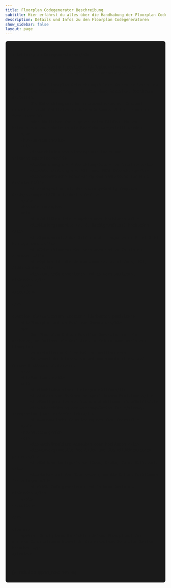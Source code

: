 ```yaml
---
title: Floorplan Codegenerator Beschreibung
subtitle: Hier erfährst du alles über die Handhabung der Floorplan Codegeneratoren
description: Details und Infos zu den Floorplan Codegeneratoren
show_sidebar: false
layout: page
---
```


<style>
    .guide-container {
        max-width: 100%;
        margin: auto;
        padding: 20px;
        background-color: #1a1a1a;
        font-family: Arial, sans-serif;
        line-height: 1.6;
        border: 1px solid #ddd;
        border-radius: 8px;
        box-shadow: 0 4px 4px 6px rgba(255, 255, 255, 0.3);
    }

    .content-section {
        margin-bottom: 20px;
        padding: 15px;
        background-color: #252525;
        border: 1px solid #444;
        border-radius: 8px;
    }

    .content-section h2 {
        color: #5bacff;
        font-size: 1.75em;
        margin-bottom: 10px;
    }

    .content-section ul {
        margin: 10px 0 0 20px;
        padding: 0;
        list-style-type: disc;
    }

    .content-section ul li {
        margin-bottom: 10px;
    }
    .floorplan-description {
        font-family: Arial, sans-serif;
        line-height: 1.6;
        color: #333;
        margin: 0 auto;
        padding: 20px;
        background-color: #f9f9f9;
        border: 1px solid #ddd;
        border-radius: 8px;
        box-shadow: 0 4px 6px rgba(0, 0, 0, 0.1);
    }

    .floorplan-description h1 {
        text-align: center;
        color: #007BFF;
        font-size: 2.5em;
        margin-bottom: 20px;
    }

    .floorplan-description h2 {
        color: #0056b3;
        border-bottom: 2px solid #0056b3;
        padding-bottom: 5px;
        margin-top: 40px;
        margin-bottom: 20px;
        font-size: 1.8em;
    }

    .floorplan-description p {
        margin-bottom: 15px;
        font-size: 1.1em;
    }

    .floorplan-description ul {
        margin: 15px 0;
        padding-left: 20px;
        list-style-type: disc;
    }

    .floorplan-description ul li {
        margin-bottom: 10px;
    }

    .floorplan-description ol {
        margin: 15px 0;
        padding-left: 20px;
        list-style-type: decimal;
    }

    .floorplan-description ol li {
        margin-bottom: 10px;
    }

    .floorplan-description hr {
        border: none;
        border-top: 2px solid #ddd;
        margin: 30px 0;
    }

    .floorplan-description footer {
        text-align: center;
        font-size: 1em;
        color: #666;
        margin-top: 40px;
    }
</style>

<div class="guide-container">

    <h1>Floorplan Codegeneratoren</h1>

    <section class="content-section" id="beleuchtungsbilder">
        <h2>Floorplan Beleuchtungsbilder Generator</h2>
        <p>
            Mit dem Floorplan Beleuchtungsbilder Generator kannst du interaktive Visualisierungen für dein Home Assistant Dashboard erstellen.
            Die Beleuchtungsbilder repräsentieren den Zustand einzelner Licht-Entitäten in deinem Zuhause. Mithilfe von in Sweet Home 3D
            oder ähnlichen Tools generierten Bildern können beleuchtete und unbeleuchtete Bereiche dargestellt werden.
        </p>
        <h3>Funktionen</h3>
        <ul>
            <li>Hochladen von Hintergrundbildern und Beleuchtungsbildern</li>
            <li>Zuordnung der Beleuchtungsbilder zu Entitäten</li>
            <li>Unterstützung von RGB- und RGBW-Beleuchtung</li>
            <li>Automatische Generierung des YAML-Codes für Home Assistant</li>
            <li>Integration mit der <strong>Config Template Card</strong> (HACS erforderlich)</li>
        </ul>
        <h3>Anleitung</h3>
        <ol>
            <li>Entitätenliste eingeben oder hochladen.</li>
            <li>Hintergrundbild (z. B. Nachtgrundriss) hochladen.</li>
            <li>Speicherpfad der Bilder und transparentes Pixel-Bild konfigurieren.</li>
            <li>Beleuchtungsbilder hochladen und zu Entitäten zuordnen.</li>
            <li>Option für die Beleuchtung (z. B. ein/aus, RGB, RGBW) wählen.</li>
            <li>YAML-Code generieren und in Home Assistant einbinden.</li>
        </ol>
    </section>

    <hr>

    <section class="content-section" id="button-position">
        <h2>Floorplan Button Position Generator</h2>
        <p>
            Der Floorplan Button Position Generator ist ein Werkzeug, um Buttons für Entitäten in deinem Home Assistant Floorplan 
            zu erstellen und flexibel zu positionieren. 
            So kannst du interaktive Bedienelemente direkt auf deinem Dashboard platzieren.
        </p>
        <h3>Funktionen</h3>
        <ul>
            <li>Hochladen eines Hintergrundbildes</li>
            <li>Setzen von Markern an spezifischen Positionen</li>
            <li>Konfiguration von Icons und Aktionen (Tap/Hold)</li>
            <li>Unterstützung der <strong>Button Card</strong> Integration (HACS erforderlich)</li>
            <li>Automatische Generierung des YAML-Codes</li>
        </ul>
        <h3>Anleitung</h3>
        <ol>
            <li>Entitätenliste eingeben oder hochladen.</li>
            <li>Hintergrundbild hochladen und die Bilddimensionen prüfen.</li>
            <li>Buttons konfigurieren (Icon, Größe, Form, Aktionen).</li>
            <li>Marker auf dem Bild setzen, um die Button-Positionen festzulegen.</li>
            <li>YAML-Code generieren und in Home Assistant einbinden.</li>
        </ol>
    </section>

    <hr>

    <footer>
        <p>Viel Erfolg beim Einrichten deines Floorplans! Für weitere Informationen kannst du die einzelnen Generator-Seiten besuchen.</p>
    </footer>
<br>
{% include support_note.html %}

</div>
